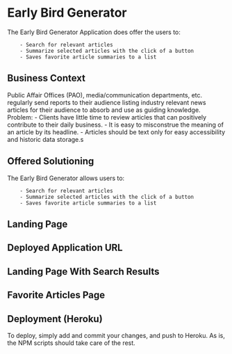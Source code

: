 # Early Bird Generator

The Early Bird Generator Application does offer the users to:

        - Search for relevant articles
        - Summarize selected articles with the click of a button
        - Saves favorite article summaries to a list

## Business Context

Public Affair Offices (PAO), media/communication departments, etc. regularly send reports to their audience listing industry relevant news articles for their audience to absorb and use as guiding knowledge.
Problem:
        - Clients have little time to review articles that can positively contribute to their daily business.
        - It is easy to misconstrue the meaning of an article by its headline.
        - Articles should be text only for easy accessibility and historic data storage.s

## Offered Solutioning

The Early Bird Generator allows users to:

        - Search for relevant articles
        - Summarize selected articles with the click of a button
        - Saves favorite article summaries to a list 


## Landing Page

## Deployed Application URL

## Landing Page With Search Results

## Favorite Articles Page


## Deployment (Heroku)

To deploy, simply add and commit your changes, and push to Heroku. As is, the NPM scripts should take care of the rest.
